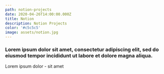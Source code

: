 ```yaml
---
path: notion-projects
date: 2020-04-26T14:00:00.000Z
title: Notion
description: Notion Projects
color: '#c5c5c5'
image: assets/notion.jpg
---
```

### Lorem ipsum dolor sit amet, consectetur adipiscing elit, sed do eiusmod tempor incididunt ut labore et dolore magna aliqua. 

Lorem ipsum dolor - sit amet
